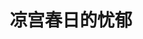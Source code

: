 ---
logo: images/novel/凉宫春日的忧郁.jpg
title: 凉宫春日的忧郁
subTitle: 《凉宫春日系列》轻小说的第一部，单行本于2003年6月10日出版

category: 正传小说

hasResource: true
downloadList:
  - intro: epub中文 
    size: 6MB
    link: 
  - intro: epub日文
    size: 501KB
    link: 
  - intro: txt中文
    size: 302KB
    link: 
  - intro: txt日文
    size: 1.7MB
    link: 
  - intro: pdf中文
    size: 4.6MB
    link: 
  - intro: pdf英文
    size: 2.7MB
    link: 
  - intro: mobi中文
    size: 4.5MB
    link: 
  - intro: mobi日文
    size: 421KB
    link: 
  - intro: jpg日文
    size: 118.9MB
    link: 
  - intro: azw3 直链
    size: 31.5MB
    link: 
  - intro: 云盘 提取码:iqvb
    size: 
    link: https://pan.baidu.com/s/1BTn8y8TKRvcavcUmJLP_3w

downloadContent: |
  《凉宫春日的忧郁》是由日本轻小说家谷川流撰写、插画师伊东杂音负责插画的轻小说《凉宫春日系列》的第一部，于2003年6月10日出版。本作讲述了以阿虚为视角，描述了凉宫春日成立SOS团的故事。故事以与外星人的近距离接触、时空跳跃、进入闭锁空间等经典SF题材为主轴，深具特色。<br>
  作者谷川流凭借这部《凉宫春日的忧郁》出道，并获得2003年第八届Sneaker大赏，该作还获得了《这本轻小说真厉害！》2005年度人气作品的第一名，并且是2005年以来4年连续进入前十名的唯一作品。<br><br>
  京都动画在《凉宫春日的忧郁 2006版》中动画化了该卷的全部内容（以09版为准，第1-6集）。<br><br>
  PS：如果你拥有该资源的其他版本，也可向我们提交反馈。
---